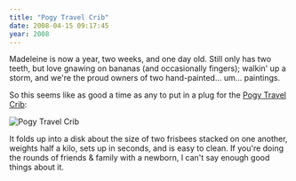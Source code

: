 ```yaml
---
title: "Pogy Travel Crib"
date: 2008-04-15 09:17:45
year: 2008
---
```

Madeleine is now a year, two weeks, and one day old. Still only has two teeth, but love gnawing on bananas (and occasionally fingers); walkin' up a storm, and we're the proud owners of two hand-painted… um… paintings.

So this seems like as good a time as any to put in a plug for the <a href="http://www.mountainbaby.com/item.php/Pogy_1172183982.html">Pogy Travel Crib</a>:

<img src="{{'/files/2008/04/travel-crib.jpg' | relative_url}}" alt="Pogy Travel Crib" />

It folds up into a disk about the size of two frisbees stacked on one another, weights half a kilo, sets up in seconds, and is easy to clean. If you're doing the rounds of friends &amp; family with a newborn, I can't say enough good things about it.
